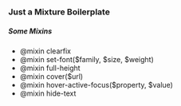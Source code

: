 ### Just a Mixture Boilerplate ###

##### Some Mixins #####
- @mixin clearfix
- @mixin set-font($family, $size, $weight)
- @mixin full-height
- @mixin cover($url)
- @mixin hover-active-focus($property, $value)
- @mixin hide-text

